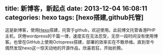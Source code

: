 title: 新博客，新起点
date: 2013-12-04 16:08:11
categories: hexo
tags: [hexo搭建,github托管]
---

这是新博客，使用[Hexo](http://zespia.tw/hexo/)搭建，托管于github，欢迎使用。此前博文托管香港PHP主机，厌倦wordpress的千篇一律，速度实在无法忍受，无奈一段时间没有使用博客。也曾在GitHub上使用Octopress搭建，部署的效率实在不敢恭维。直到至今偶然发现hexo这一惊天动地的开源作品，欣喜若狂，开始折腾。

<!-- more -->

